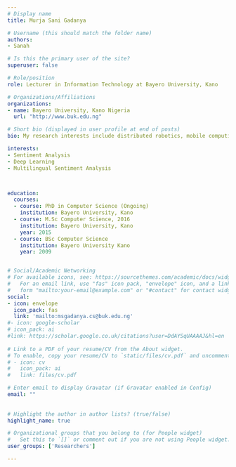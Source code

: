 ```yaml
---
# Display name
title: Murja Sani Gadanya

# Username (this should match the folder name)
authors:
- Sanah

# Is this the primary user of the site?
superuser: false

# Role/position
role: Lecturer in Information Technology at Bayero University, Kano

# Organizations/Affiliations
organizations:
- name: Bayero University, Kano Nigeria
  url: "http://www.buk.edu.ng"

# Short bio (displayed in user profile at end of posts)
bio: My research interests include distributed robotics, mobile computing and programmable matter.

interests:
- Sentiment Analysis
- Deep Learning
- Multilingual Sentiment Analysis



education:
  courses:
  - course: PhD in Computer Science (Ongoing)
    institution: Bayero University, Kano
  - course: M.Sc Computer Science, 2016
    institution: Bayero University, Kano
    year: 2015
  - course: BSc Computer Science 
    institution: Bayero University Kano
    year: 2009


# Social/Academic Networking
# For available icons, see: https://sourcethemes.com/academic/docs/widgets/#icons
#   For an email link, use "fas" icon pack, "envelope" icon, and a link in the
#   form "mailto:your-email@example.com" or "#contact" for contact widget.
social:
- icon: envelope
  icon_pack: fas
  link: 'mailto:msgadanya.cs@buk.edu.ng'  
#- icon: google-scholar
# icon_pack: ai
#link: https://scholar.google.co.uk/citations?user=DdAYSqUAAAAJ&hl=en
  
# Link to a PDF of your resume/CV from the About widget.
# To enable, copy your resume/CV to `static/files/cv.pdf` and uncomment the lines below.  
# - icon: cv
#   icon_pack: ai
#   link: files/cv.pdf

# Enter email to display Gravatar (if Gravatar enabled in Config)
email: ""
  
  
# Highlight the author in author lists? (true/false)
highlight_name: true

# Organizational groups that you belong to (for People widget)
#   Set this to `[]` or comment out if you are not using People widget.  
user_groups: ['Researchers']

---
```



<style>
body {
text-align: justify}
</style>
